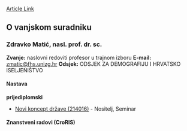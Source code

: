 [Article Link](https://www.fhs.hr/djelatnik/zdravko.matic)

## O vanjskom suradniku
###  Zdravko Matić, nasl. prof. dr. sc. 
**Zvanje:**
naslovni redoviti profesor u trajnom izboru 
**E-mail:**
[zmatic@fhs.unizg.hr](javascript:startMail\('zmgnpvs@fuh.vatmu.e'\);)
**Odsjek:**
ODSJEK ZA DEMOGRAFIJU I HRVATSKO ISELJENIŠTVO 
#### Nastava
**prijediplomski**
  * [Novi koncept države (214016)](https://www.fhs.hr/predmet/nkd) - Nositelj, Seminar


#### Znanstveni radovi (CroRIS)
